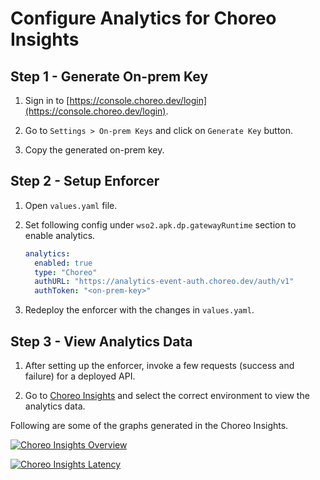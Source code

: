 # Configure Analytics for Choreo Insights

## Step 1 - Generate On-prem Key

1. Sign in to [https://console.choreo.dev/login](https://console.choreo.dev/login).

2. Go to `Settings > On-prem Keys` and click on `Generate Key` button.

3. Copy the generated on-prem key.

## Step 2 - Setup Enforcer

1. Open `values.yaml` file.

2. Set following config under `wso2.apk.dp.gatewayRuntime` section to enable analytics.

    ```yaml
    analytics:
      enabled: true
      type: "Choreo"
      authURL: "https://analytics-event-auth.choreo.dev/auth/v1"
      authToken: "<on-prem-key>"
    ```

3. Redeploy the enforcer with the changes in `values.yaml`.

## Step 3 - View Analytics Data

1. After setting up the enforcer, invoke a few requests (success and failure) for a deployed API.

2. Go to [Choreo Insights](https://console.choreo.dev/insights) and select the correct environment to view the analytics data.

Following are some of the graphs generated in the Choreo Insights.

[![Choreo Insights Overview](../../assets/img/analytics/choreo-insights-overview.png)](../../assets/img/analytics/choreo-insights-overview.png)

[![Choreo Insights Latency](../../assets/img/analytics/choreo-insights-latency.png)](../../assets/img/analytics/choreo-insights-latency.png)
